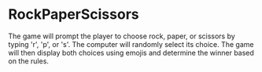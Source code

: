 # RockPaperScissors
The game will prompt the player to choose rock, paper, or scissors by typing 'r', 'p', or 's'. The computer will randomly select its choice. The game will then display both choices using emojis and determine the winner based on the rules.
